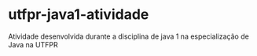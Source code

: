# utfpr-java1-atividade
Atividade desenvolvida durante a disciplina de java 1 na especialização de Java na UTFPR
